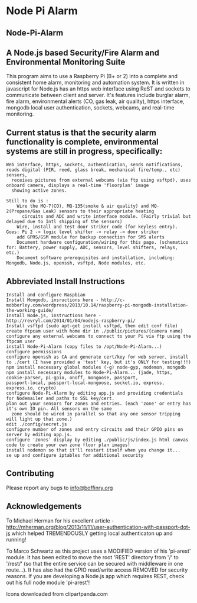 # Node Pi Alarm

## Node-Pi-Alarm 

## A Node.js based Security/Fire Alarm and Environmental Monitoring Suite

  This program aims to use a Raspberry Pi (B+ or 2) into a complete and consistent home alarm, monitoring and automation system. It 
  is written in javascript for Node.js has an https web interface using ReST and sockets to communicate between client and server. 
  It's features include burglar alarm, fire alarm, environmental alerts (CO, gas leak, air quality), https interface, mongodb local 
  user authentication, sockets, webcams, and real-time monitoring. 

## Current status is that the security alarm functionality is complete, environmental systems are still in progress, specifically:

    Web interface, https, sockets, authentication, sends notifications, reads digital (PIR, reed, glass break, mechanical fire/temp., etc) sensors,
      receives pictures from external webcams (via ftp using vsftpd), uses onboard camera, displays a real-time 'floorplan' image 
      showing active zones. 

    Still to do is :
        Wire the MQ-7(CO), MQ-135(smoke & air quality) and MQ-2(Propane/Gas Leak) sensors to their appropriate heating
          circuits and ADC and write interface module. (Fairly trivial but delayed due to Intl shipping of the sensors)
        Wire, install and test door striker code (for keyless entry). Goes: Pi 2 -> logic level shifter -> relay -> door striker
        add GPRS/GSM module for backup connection for SMS alerts
        Document hardware configuration/wiring for this page. (schematics for: Battery, power supply, ADC, sensors, level shifters, relays, etc.) 
        Document software prerequisites and installation, including: Mongodb, Node.js, openssh, vsftpd, Node modules, etc.


## Abbreviated Install Instructions

    Install and configure Raspbian
    Install Mongodb, insructions here - http://c-mobberley.com/wordpress/2013/10.14/raspberry-pi-mongodb-installation-the-working-guide/
    Install Node.js, instructions here - http://revryl.com/2014/01/04/nodejs-raspberry-pi/
    Install vsftpd (sudo apt-get install vsftpd, then edit conf file)
    create ftpcam user with home dir in ./public/pictures/{camera name}
    configure any external webcams to connect to your Pi via ftp using the ftpcam user
    install Node-Pi-Alarm (copy files to /opt/Node-Pi-Alarm...)
    configure permissions 
    configure openssh as CA and generate cert/key for web server, install to ./cert (I have provided a 'test' key, but it's ONLY for testing!!!)
    npm install necessary global modules (-g) node-gyp, nodemon, mongodb
    npm install necessary modules to Node-Pi-Alarm... (jade, https, cookie-parser, pi-gpio, onoff, mongoose, passport,
    passport-local, passport-local-mongoose, socket.io, express, express.io, crypto)
    configure Node-Pi-Alarm by editing app.js and providing credentials for Nodemailer and paths to SSL key/cert.
    plan out your sensors for zones and entries. (each 'zone' or entry has it's own IO pin. All sensors on the same
      zone should be wired in parallel so that any one sensor tripping will light up that zone.)
    edit ./config/secret.js
    configure number of zones and entry circuits and their GPIO pins on server by editing app.js.
    configure 'zones' display by editing ./public/js/index.js html canvas code to create your own zone floor plan images!
    install nodemon so that it'll restart itself when you change it...
    se up and configure iptables for additional security 

## Contributing

  Please report any bugs to info@boffinry.org

## Acknowledgements 

  To Michael Herman for his excellent article - http://mherman.org/blog/2013/11/11/user-authentication-with-passport-dot-js 
    which helped TREMENDOUSLY getting local authenticaton up and running! 

  To Marco Schwartz as this project uses a MODIFIED version of his 'pi-arest' module. It has been edited to move the root 'REST' directory 
    from '/' to '/rest/' (so that the entire service can be secured with middleware in one route...). It has also had the GPIO read/write access REMOVED for security reasons.
    If you are developing a Node.js app which requires REST, check out his full node module 'pi-arest'!
     
  Icons downloaded from clipartpanda.com


    
         




    
